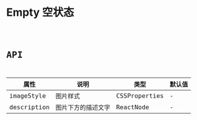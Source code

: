 # Empty 空状态

<code src="./demos/index.tsx" />

# API

| 属性        | 说明               | 类型          | 默认值 |
| ----------- | ------------------ | ------------- | ------ |
| imageStyle  | 图片样式           | CSSProperties | -      |
| description | 图片下方的描述文字 | ReactNode     | -      |
